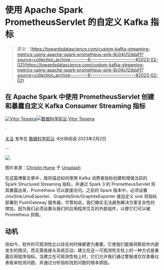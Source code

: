 # 使用 Apache Spark PrometheusServlet 的自定义 Kafka 指标

> 原文：[https://towardsdatascience.com/custom-kafka-streaming-metrics-using-apache-spark-prometheus-sink-9c04cf2ddaf1?source=collection_archive---------6-----------------------#2023-02-02](https://towardsdatascience.com/custom-kafka-streaming-metrics-using-apache-spark-prometheus-sink-9c04cf2ddaf1?source=collection_archive---------6-----------------------#2023-02-02)

## 在 Apache Spark 中使用 PrometheusServlet 创建和暴露自定义 Kafka Consumer Streaming 指标

[](https://medium.com/@vitorf24?source=post_page-----9c04cf2ddaf1--------------------------------)[![Vitor Teixeira](../Images/db450ae1e572a49357c02e9ba3eb4f9d.png)](https://medium.com/@vitorf24?source=post_page-----9c04cf2ddaf1--------------------------------)[](https://towardsdatascience.com/?source=post_page-----9c04cf2ddaf1--------------------------------)[![数据科学前沿](../Images/a6ff2676ffcc0c7aad8aaf1d79379785.png)](https://towardsdatascience.com/?source=post_page-----9c04cf2ddaf1--------------------------------) [Vitor Teixeira](https://medium.com/@vitorf24?source=post_page-----9c04cf2ddaf1--------------------------------)

·

[关注](https://medium.com/m/signin?actionUrl=https%3A%2F%2Fmedium.com%2F_%2Fsubscribe%2Fuser%2F6b05068b69d8&operation=register&redirect=https%3A%2F%2Ftowardsdatascience.com%2Fcustom-kafka-streaming-metrics-using-apache-spark-prometheus-sink-9c04cf2ddaf1&user=Vitor+Teixeira&userId=6b05068b69d8&source=post_page-6b05068b69d8----9c04cf2ddaf1---------------------post_header-----------) 发布在 [数据科学前沿](https://towardsdatascience.com/?source=post_page-----9c04cf2ddaf1--------------------------------) ·6分钟阅读·2023年2月2日[](https://medium.com/m/signin?actionUrl=https%3A%2F%2Fmedium.com%2F_%2Fvote%2Ftowards-data-science%2F9c04cf2ddaf1&operation=register&redirect=https%3A%2F%2Ftowardsdatascience.com%2Fcustom-kafka-streaming-metrics-using-apache-spark-prometheus-sink-9c04cf2ddaf1&user=Vitor+Teixeira&userId=6b05068b69d8&source=-----9c04cf2ddaf1---------------------clap_footer-----------)

--

[](https://medium.com/m/signin?actionUrl=https%3A%2F%2Fmedium.com%2F_%2Fbookmark%2Fp%2F9c04cf2ddaf1&operation=register&redirect=https%3A%2F%2Ftowardsdatascience.com%2Fcustom-kafka-streaming-metrics-using-apache-spark-prometheus-sink-9c04cf2ddaf1&source=-----9c04cf2ddaf1---------------------bookmark_footer-----------)![](../Images/6bd8f187e7f1a8a29cca8e8787e9ce8f.png)

图片来源：[Christin Hume](https://unsplash.com/@christinhumephoto?utm_source=medium&utm_medium=referral) 于 [Unsplash](https://unsplash.com/?utm_source=medium&utm_medium=referral)

在这篇博客文章中，我将描述如何使用 Kafka 消费者指标创建和增强当前的 Spark Structured Streaming 指标，并通过 Spark 3 的 PrometheusServlet 将其暴露出来，Prometheus 可以直接访问。之前的 Spark 版本中，必须设置 JmxSink/JmxExporter、GraphiteSink/GraphiteExporter 或自定义 sink 将指标部署到 PushGateway 服务器。尽管如此，我们确实无法避免解决方案复杂性的增加，因为我们必须设置与我们的应用程序交互的外部组件，以便它们可以被 Prometheus 抓取。

## 动机

现如今，软件的可观测性比以往任何时候都更为重要。它使我们能够洞察软件内部发生的情况，而无需直接与系统互动。建立在这一可观测性支柱上的一种方式是暴露应用程序指标。当建立在可观测性栈上时，它们允许我们通过警报或仅仅查看仪表板来检测问题，并通过分析指标找到问题的根本原因。
